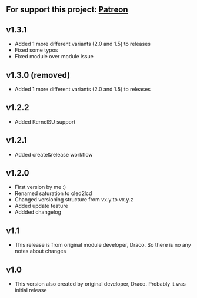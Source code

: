 For support this project: [Patreon](https://avalibeyaz.com/patreon)  
--------------

## v1.3.1  
- Added 1 more different variants (2.0 and 1.5) to releases
- Fixed some typos
- Fixed module over module issue  

## v1.3.0 (removed)
- Added 1 more different variants (2.0 and 1.5) to releases
  
## v1.2.2
- Added KernelSU support    
  
## v1.2.1
- Added create&release workflow  
  
## v1.2.0  
- First version by me :)  
- Renamed saturation to oled2lcd  
- Changed versioning structure from vx.y to vx.y.z
- Added update feature  
- Addded changelog  
  
## v1.1  
- This release is from original module developer, Draco. So there is no any notes about changes  
  
## v1.0  
- This version also created by original developer, Draco. Probably it was initial release  
